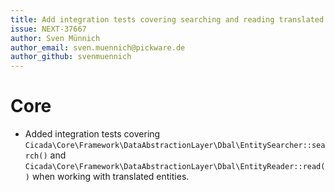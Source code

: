 ```yaml
---
title: Add integration tests covering searching and reading translated entities
issue: NEXT-37667
author: Sven Münnich
author_email: sven.muennich@pickware.de
author_github: svenmuennich
---
```

# Core
* Added integration tests covering `Cicada\Core\Framework\DataAbstractionLayer\Dbal\EntitySearcher::search()` and `Cicada\Core\Framework\DataAbstractionLayer\Dbal\EntityReader::read()` when working with translated entities.
